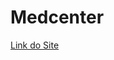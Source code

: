 # Medcenter

<a href="https://luizfelipe9627.github.io/medcenter/" target="_blank">Link do Site</a>

